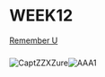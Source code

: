 # WEEK12
[Remember U](https://yerim-kim.github.io/slave2algorithm/)
###
###
###
![CaptZZXZure](https://user-images.githubusercontent.com/68723268/96799017-e27fdd80-144d-11eb-924d-5589b91ea2d2.JPG)![AAA1](https://user-images.githubusercontent.com/68723268/96799019-e3b10a80-144d-11eb-8f10-8d7005a04274.JPG)

